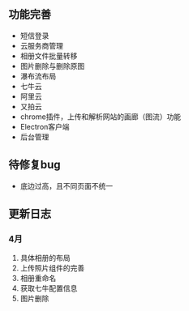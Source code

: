 ## 功能完善

- 短信登录
- 云服务商管理
- 相册文件批量转移
- 图片删除与删除原图
- 瀑布流布局
- 七牛云
- 阿里云
- 又拍云
- chrome插件，上传和解析网站的画廊（图流）功能
- Electron客户端
- 后台管理

## 待修复bug

* 底边过高，且不同页面不统一





## 更新日志



### 4月

1. 具体相册的布局
2. 上传照片组件的完善
3. 相册重命名
4. 获取七牛配置信息
5. 图片删除